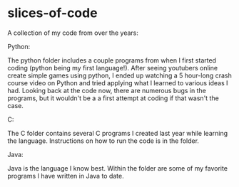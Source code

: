 # slices-of-code

A collection of my code from over the years:

Python:

The python folder includes a couple programs from when I first started coding (python being my first language!). After seeing youtubers online create simple games using python, I ended up watching a 5 hour-long crash course video on Python and tried applying what I learned to various ideas I had. Looking back at the code now, there are numerous bugs in the programs, but it wouldn't be a a first attempt at coding if that wasn't the case.

C:

The C folder contains several C programs I created last year while learning the language. Instructions on how to run the code is in the folder.

Java:

Java is the language I know best. Within the folder are some of my favorite programs I have written in Java to date.
